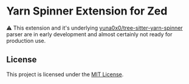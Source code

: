 # Yarn Spinner Extension for Zed

⚠️ This extension and it's underlying [yuna0x0/tree-sitter-yarn-spinner](https://github.com/yuna0x0/tree-sitter-yarn-spinner) parser are in early development and almost certainly not ready for production use.

## License

This project is licensed under the [MIT License](LICENSE).
